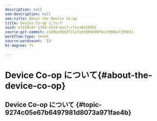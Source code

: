 ```yaml
---
description: null
seo-description: null
seo-title: About the Device Co-op
title: Device Co-op について
uuid: e7239c8f-139d-4314-bac7-cfaca6e1b942
source-git-commit: c1d0bc05d3f211fa3e899e98fbcc908be7399031
workflow-type: tm+mt
source-wordcount: '13'
ht-degree: 7%

---
```



# Device Co-op について{#about-the-device-co-op}

## Device Co-op について {#topic-9274c05e67b6497981d8073a971fae4b}

